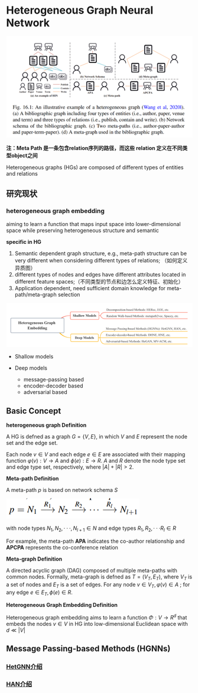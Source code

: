 # Heterogeneous Graph Neural Network

![image-20221107204857203](./assets/image-20221107204857203-1667825365311-1.png)

**注：Meta Path 是一条包含relation序列的路径，而这些 relation 定义在不同类型object之间**

Heterogeneous graphs (HGs) are composed of different types of entities and relations



## 研究现状

### heterogeneous graph embedding

aiming to learn a function that maps input space into lower-dimensional space while preserving heterogeneous structure and semantic

**specific in HG**

1. Semantic dependent graph structure, e.g., meta-path structure can be very different when considering different types of relations; （如何定义异质图）
2. different types of nodes and edges have different attributes located in different feature spaces;（不同类型的节点和边怎么定义特征、初始化）
3. Application dependent, need sufficient domain knowledge for meta-path/meta-graph selection

<img src="./assets/image-20221109160901067.png" alt="image-20221109160901067" style="zoom:150%;" />

* Shallow models

* Deep models

  * message-passing based
  * encoder-decoder based
  * adversarial based

  

## Basic Concept

**heterogeneous graph Definition**

A HG is defned as a graph $G = \{V ,E \}$, in which $V$ and $E$ represent the node set and the edge set. 

Each node $v ∈ V$ and each edge $e ∈ E$ are associated with their mapping function $φ(v) : V → A$ and $ϕ(e) : E → R$. $A$ and $R$ denote the node type set and edge type set, respectively, where $|A |+|R| > 2.$

**Meta-path Definition**

A meta-path $p$ is based on network schema $S$ 

![image-20221107212339714](./assets/image-20221107212339714.png)

with node types $N_1,N_2,··· ,N_{l+1} ∈ N$ and edge types $R_1,R_2,···R_l ∈ R$

For example, the meta-path **APA** indicates the co-author relationship and **APCPA** represents the co-conference relation

**Meta-graph Definition**

A directed acyclic graph (DAG) composed of multiple meta-paths with common nodes. Formally, meta-graph is defned as $T = (V_T ,E_T )$, where $V_T$ is a set of nodes and $E_T$ is a set of edges. For any node $v ∈ V_T ,φ(v) ∈ A$ ; for any edge $e ∈ E_T ,ϕ(e) ∈ R$.

**Heterogeneous Graph Embedding Definition**

Heterogeneous graph embedding aims to learn a function $Φ : V → R^d$ that embeds the nodes $v ∈ V$ in HG into low-dimensional Euclidean space with $d ≪ |V |$



## Message Passing-based Methods (HGNNs)

### [HetGNN介绍](./HetGNN.md)

### [HAN介绍](./HAN.md)

